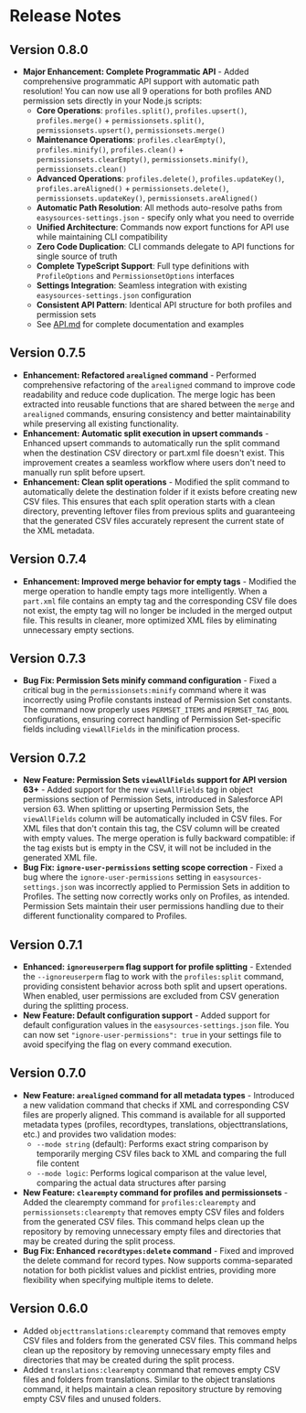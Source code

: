# Release Notes

## Version 0.8.0
- **Major Enhancement: Complete Programmatic API** - Added comprehensive programmatic API support with automatic path resolution! You can now use all 9 operations for both profiles AND permission sets directly in your Node.js scripts:
  - **Core Operations**: `profiles.split()`, `profiles.upsert()`, `profiles.merge()` + `permissionsets.split()`, `permissionsets.upsert()`, `permissionsets.merge()`
  - **Maintenance Operations**: `profiles.clearEmpty()`, `profiles.minify()`, `profiles.clean()` + `permissionsets.clearEmpty()`, `permissionsets.minify()`, `permissionsets.clean()`
  - **Advanced Operations**: `profiles.delete()`, `profiles.updateKey()`, `profiles.areAligned()` + `permissionsets.delete()`, `permissionsets.updateKey()`, `permissionsets.areAligned()`
  - **Automatic Path Resolution**: All methods auto-resolve paths from `easysources-settings.json` - specify only what you need to override
  - **Unified Architecture**: Commands now export functions for API use while maintaining CLI compatibility
  - **Zero Code Duplication**: CLI commands delegate to API functions for single source of truth
  - **Complete TypeScript Support**: Full type definitions with `ProfileOptions` and `PermissionsetOptions` interfaces
  - **Settings Integration**: Seamless integration with existing `easysources-settings.json` configuration
  - **Consistent API Pattern**: Identical API structure for both profiles and permission sets
  - See [API.md](./API.md) for complete documentation and examples

## Version 0.7.5
- **Enhancement: Refactored `arealigned` command** - Performed comprehensive refactoring of the `arealigned` command to improve code readability and reduce code duplication. The merge logic has been extracted into reusable functions that are shared between the `merge` and `arealigned` commands, ensuring consistency and better maintainability while preserving all existing functionality.
- **Enhancement: Automatic split execution in upsert commands** - Enhanced upsert commands to automatically run the split command when the destination CSV directory or part.xml file doesn't exist. This improvement creates a seamless workflow where users don't need to manually run split before upsert.
- **Enhancement: Clean split operations** - Modified the split command to automatically delete the destination folder if it exists before creating new CSV files. This ensures that each split operation starts with a clean directory, preventing leftover files from previous splits and guaranteeing that the generated CSV files accurately represent the current state of the XML metadata.

## Version 0.7.4
- **Enhancement: Improved merge behavior for empty tags** - Modified the merge operation to handle empty tags more intelligently. When a `part.xml` file contains an empty tag and the corresponding CSV file does not exist, the empty tag will no longer be included in the merged output file. This results in cleaner, more optimized XML files by eliminating unnecessary empty sections.

## Version 0.7.3
- **Bug Fix: Permission Sets minify command configuration** - Fixed a critical bug in the `permissionsets:minify` command where it was incorrectly using Profile constants instead of Permission Set constants. The command now properly uses `PERMSET_ITEMS` and `PERMSET_TAG_BOOL` configurations, ensuring correct handling of Permission Set-specific fields including `viewAllFields` in the minification process.

## Version 0.7.2
- **New Feature: Permission Sets `viewAllFields` support for API version 63+** - Added support for the new `viewAllFields` tag in object permissions section of Permission Sets, introduced in Salesforce API version 63. When splitting or upserting Permission Sets, the `viewAllFields` column will be automatically included in CSV files. For XML files that don't contain this tag, the CSV column will be created with empty values. The merge operation is fully backward compatible: if the tag exists but is empty in the CSV, it will not be included in the generated XML file.
- **Bug Fix: `ignore-user-permissions` setting scope correction** - Fixed a bug where the `ignore-user-permissions` setting in `easysources-settings.json` was incorrectly applied to Permission Sets in addition to Profiles. The setting now correctly works only on Profiles, as intended. Permission Sets maintain their user permissions handling due to their different functionality compared to Profiles.

## Version 0.7.1
- **Enhanced: `ignoreuserperm` flag support for profile splitting** - Extended the `--ignoreuserperm` flag to work with the `profiles:split` command, providing consistent behavior across both split and upsert operations. When enabled, user permissions are excluded from CSV generation during the splitting process.
- **New Feature: Default configuration support** - Added support for default configuration values in the `easysources-settings.json` file. You can now set `"ignore-user-permissions": true` in your settings file to avoid specifying the flag on every command execution.

## Version 0.7.0
- **New Feature: `arealigned` command for all metadata types** - Introduced a new validation command that checks if XML and corresponding CSV files are properly aligned. This command is available for all supported metadata types (profiles, recordtypes, translations, objecttranslations, etc.) and provides two validation modes:
  - `--mode string` (default): Performs exact string comparison by temporarily merging CSV files back to XML and comparing the full file content
  - `--mode logic`: Performs logical comparison at the value level, comparing the actual data structures after parsing
- **New Feature: `clearempty` command for profiles and permissionsets** - Added the clearempty command for `profiles:clearempty` and `permissionsets:clearempty` that removes empty CSV files and folders from the generated CSV files. This command helps clean up the repository by removing unnecessary empty files and directories that may be created during the split process.
- **Bug Fix: Enhanced `recordtypes:delete` command** - Fixed and improved the delete command for record types. Now supports comma-separated notation for both picklist values and picklist entries, providing more flexibility when specifying multiple items to delete.

## Version 0.6.0
- Added `objecttranslations:clearempty` command that removes empty CSV files and folders from the generated CSV files. This command helps clean up the repository by removing unnecessary empty files and directories that may be created during the split process.
- Added `translations:clearempty` command that removes empty CSV files and folders from translations. Similar to the object translations command, it helps maintain a clean repository structure by removing empty CSV files and unused folders.
